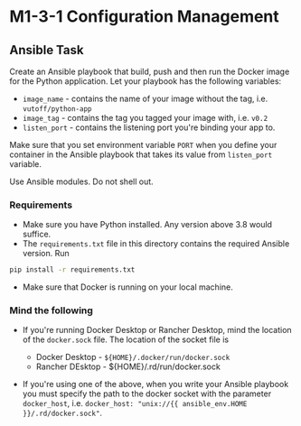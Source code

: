 # M1-3-1 Configuration Management

## Ansible Task

Create an Ansible playbook that build, push and then run the Docker image for the Python
application. Let your playbook has the following variables:

* `image_name` - contains the name of your image without the tag, i.e. `vutoff/python-app`
* `image_tag` - contains the tag you tagged your image with, i.e. `v0.2`
* `listen_port` - contains the listening port you're binding your app to.

Make sure that you set environment variable `PORT` when you define your container
in the Ansible playbook that takes its value from `listen_port` variable.

Use Ansible modules. Do not shell out.

### Requirements

* Make sure you have Python installed. Any version above 3.8 would suffice.
* The `requirements.txt` file in this directory contains the required Ansible version. Run

```sh
pip install -r requirements.txt
```

* Make sure that Docker is running on your local machine.

### Mind the following

* If you're running Docker Desktop or Rancher Desktop, mind the location of the `docker.sock` file. The location of the socket file is
  * Docker Desktop - `${HOME}/.docker/run/docker.sock`
  * Rancher DEsktop - ${HOME}/.rd/run/docker.sock

* If you're using one of the above, when you write your Ansible playbook you
must specify the path to the docker socket with the parameter `docker_host`,
i.e. `docker_host: "unix://{{ ansible_env.HOME }}/.rd/docker.sock"`.
